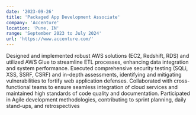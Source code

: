 ```yaml
---
date: '2023-09-26'
title: 'Packaged App Development Associate'
company: 'Accenture'
location: 'Pune, IN'
range: 'September 2023 to July 2024'
url: 'https://www.accenture.com/'
---
```


Designed and implemented robust AWS solutions (EC2, Redshift, RDS) and utilized AWS Glue to streamline ETL processes, enhancing data integration and system performance. Executed comprehensive security testing (SQLi, XSS, SSRF, CSRF) and in-depth assessments, identifying and mitigating vulnerabilities to fortify web application defenses. Collaborated with cross-functional teams to ensure seamless integration of cloud services and maintained high standards of code quality and documentation. Participated in Agile development methodologies, contributing to sprint planning, daily stand-ups, and retrospectives
